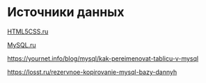 # Источники данных

[HTML5CSS.ru](https://html5css.ru/sql/sql_datatypes.php)

[MySQL.ru](http://www.mysql.ru/docs/man/)

https://yournet.info/blog/mysql/kak-pereimenovat-tablicu-v-mysql

https://losst.ru/rezervnoe-kopirovanie-mysql-bazy-dannyh
